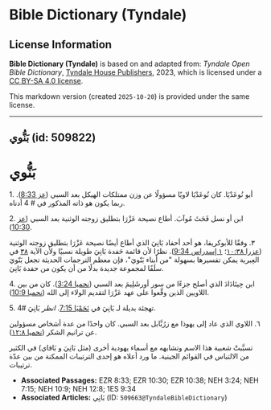 # Bible Dictionary (Tyndale)

## License Information

**Bible Dictionary (Tyndale)** is based on and adapted from: _Tyndale Open Bible Dictionary_, [Tyndale House Publishers](https://tyndaleopenresources.com/), 2023, which is licensed under a [CC BY-SA 4.0 license](https://creativecommons.org/licenses/by-sa/4.0/legalcode.en).

This markdown version (created `2025-10-20`) is provided under the same license.



--------------------------------

## بَنُّوي (id: 509822)

بَنُّوي
=======

1\. أبو نُوعَدْيَا. كان نُوعَدْيَا لاويًا مسؤولًا عن وزن ممتلكات الهيكل بعد السبي ([عز 8:33](https://ref.ly/Ezra8:33)). ربما يكون هو ذاته المذكور في \# 4 أدناه.

2\. ابن أو نسل فَحَثَ مُوآبَ. أطاع نصيحة عَزْرَا بتطليق زوجته الوثنية بعد السبي ([عز 10:30](https://ref.ly/Ezra10:30)).

٣. وفقًا للأبوكريفا، هو أحد أحفاد بَانِيَ الذي أطاع أيضًا نصيحة عَزْرَا بتطليق زوجته الوثنية ([عزرا ١٠:٣٨](https://ref.ly/Ezra10:38)؛ [١ إسدراس 9:34](https://ref.ly/1Esd9:34)). نظرًا لأن قائمة حَفدة بَانِيَ طويلة نسبيًا ولأن الآية [٣٨](https://ref.ly/Ezra10:38) في العِبرية يمكن تفسيرها بسهولة "من أبناء بَنّويَ"، فإن معظم الترجمات الحديثة تجعل بَنّويَ سلَفًا لمجموعة جديدة بدلًا من أن يكون من حفدة بَانِيَ.

4\. ابن حِينَادَادَ الذي أصلح جزءًا من سور أورشَلِيمَ بعد السبي ([نحميا 3:24](https://ref.ly/Neh3:24)). كان من بين اللاويين الذين وقَّعوا على عهد عَزْرَا لتقديم الولاء إلى الله ([نحميا 10:9](https://ref.ly/Neh10:9)).

5\. تهجئة بديلة لـ بَانِيَ في [نَحَمْيَا 7:15](https://ref.ly/Neh7:15). *انظر* بَانِيَ \#4.

٦. اللاوي الذي عاد إلى يهوذا مع زرُبَّابل بعد السبي. كان واحدًا من عدة أشخاص مسؤولين عن ترانيم الشكر ([نحميا ١٢:٨](https://ref.ly/Neh12:8)).

تسبَّبتْ شعبية هذا الاسم وتشابهه مع أسماء يهودية أخرى (مثل بَانِيَ و بَافاي) في الكثير من الالتباس في القوائم الجينية. ما ورد أعلاه هو إحدى الترتيبات الممكنة من بين عدّة ترتيبات.

* **Associated Passages:** EZR 8:33; EZR 10:30; EZR 10:38; NEH 3:24; NEH 7:15; NEH 10:9; NEH 12:8; 1ES 9:34
* **Associated Articles:** بَانِي (ID: `509663@TyndaleBibleDictionary`)

